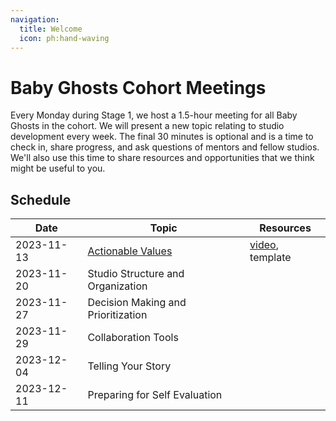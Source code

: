 ```yaml
---
navigation:
  title: Welcome
  icon: ph:hand-waving
---
```


# Baby Ghosts Cohort Meetings

Every Monday during Stage 1, we host a 1.5-hour meeting for all Baby Ghosts in the cohort. We will present a new topic relating to studio development every week. The final 30 minutes is optional and is a time to check in, share progress, and ask questions of mentors and fellow studios. We'll also use this time to share resources and opportunities that we think might be useful to you.

## Schedule

| Date | Topic | Resources |
| ---- | ----- | --------- |
| 2023-11-13 | [Actionable Values](/baby-ghosts/actionable-values) | [video](https://drive.google.com/file/d/14B9I9X6_KwuZU_f-O7ZGtWgyU3cWv5zS/view?usp=sharing), template|
| 2023-11-20 |Studio Structure and Organization | | 
| 2023-11-27 |Decision Making and Prioritization | | 
| 2023-11-29 |Collaboration Tools | | 
| 2023-12-04 |Telling Your Story | | 
| 2023-12-11 |Preparing for Self Evaluation | | 